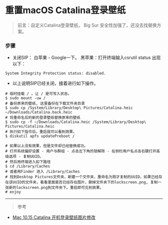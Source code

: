 # 重置macOS Catalina登录壁纸
<!--
 * @Author: WannTonn
 * @Date: 2021-07-01 21:02:28
 * @Description: 
 * @FilePath: /wanntonn.github.io/_posts/2021-07-01-reset-catalina-bgImg.md
-->
> 前言：自定义Catalina登录壁纸， Big Sur 安全性加强了，还没去找替换方案。

### 步骤
- 关闭SIP： 白苹果 - Google一下。 黑苹果：打开终端输入csrutil status 出现以下：

```
System Integrity Protection status: disabled.
```
- 以上说明SIP已经关闭，接着进行如下操作。

```
# 临时挂载 / 。让 / 是可写入状态。
$ sudo mount -uw /
# 备份原来的壁纸, 这里备份在下载文件夹目录
$ sudo cp /System/Library/Desktop\ Pictures/Catalina.heic ~/Downloads/Catalina.back.heic
# 将重命名后的新的登录壁纸替换原来的壁纸
$ sudo cp -f ~/Downloads/Catalina.heic /System/Library/Desktop\ Pictures/Catalina.heic
# 执行如下指令后，重启就可以看到效果。
$ diskutil apfs updatePreboot /

# 如果以上没有效果，但是文件却已经替换成功。
# 打开系统偏好设置 - 用户与群组 - 点击左下角的锁解除 - 在侧栏用户名点击右键打开高级选项 - 复制UUID。
# 然后用终端进入如下路径
$ cd /Library/Caches
# 或者用Finder 进入 /Library/Caches
# 找到Desktop Pictures文件夹，新建一个文件夹，重命名为刚才复制的UUID，如果已经存在该UUID的文件夹，看看里面是否已经存在图片，删掉文件夹下的lockscreen.png, 复制一张新的lockscreen.png到文件夹下。重启即可见到效果。
# enjoy

```

---
> 参考
- [Mac 10.15 Catalina 开机登录壁纸图片修改](https://michael728.github.io/2020/03/04/tools-mac-change-wallpaper-login/)